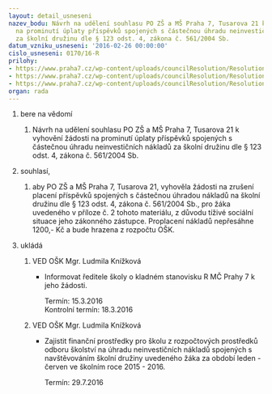 ```yaml
---
layout: detail_usneseni
nazev_bodu: Návrh na udělení souhlasu PO ZŠ a MŠ Praha 7, Tusarova 21 k vyhovění žádosti
  na prominutí úplaty příspěvků spojených s částečnou úhradu neinvestičních nákladů
  za školní družinu dle § 123 odst. 4, zákona č. 561/2004 Sb.
datum_vzniku_usneseni: '2016-02-26 00:00:00'
cislo_usneseni: 0170/16-R
prilohy:
- https://www.praha7.cz/wp-content/uploads/councilResolution/Resolutions/28726/export/DuvodovazpravaKNKratka~24731.doc
- https://www.praha7.cz/wp-content/uploads/councilResolution/Resolutions/28726/export/20160225_120853~24730.pdf
- https://www.praha7.cz/wp-content/uploads/councilResolution/Resolutions/28726/export/export~300024.pdf
organ: rada
---
```

<OL class=urzList_view id=urzList>
<LI class=urzClass1><SPAN name="1">bere na vědomí</SPAN> 
<OL class=urzOlClass>
<LI class=urzClass2 style="TEXT-ALIGN: left"><SPAN>
<P>Návrh na udělení souhlasu PO ZŠ a MŠ Praha 7, Tusarova 21 k vyhovění žádosti na prominutí úplaty příspěvků spojených s částečnou úhradu neinvestičních nákladů za školní družinu dle § 123 odst. 4, zákona č. 561/2004 Sb.</P></SPAN></LI></OL></LI>
<LI class=urzClass1><SPAN name="90">souhlasí,</SPAN> 
<OL class=urzOlClass>
<LI class=urzClass2 style="TEXT-ALIGN: left"><SPAN>
<P>aby PO ZŠ a MŠ Praha 7, Tusarova 21, vyhověla žádosti na zrušení placení příspěvků spojených s částečnou úhradou nákladů na školní družinu dle § 123 odst. 4, zákona č. 561/2004 Sb., pro žáka uvedeného v příloze č. 2 tohoto materiálu, z důvodu tíživé sociální situace jeho zákonného zástupce. Proplacení nákladů nepřesáhne 1200,- Kč a bude hrazena z rozpočtu OŠK.</P></SPAN></LI></OL></LI>
<LI class=urzClass1 id=urzUkoly><SPAN name="1">ukládá</SPAN>
<OL class=urzOlClass>
<LI class=urzClass2><SPAN>
<P>VED OŠK Mgr. Ludmila Knížková</P></SPAN>
<UL class=urzUlClass>
<LI class=urzClass3><SPAN>
<P>Informovat ředitele školy o kladném stanovisku R MČ Prahy 7 k jeho žádosti.</P></SPAN><SPAN class=urzUkolTermin>Termín:&nbsp;15.3.2016</SPAN>
<DIV class=urzUkolTermin>Kontrolní termín:&nbsp;18.3.2016</DIV></LI></UL></LI>
<LI class=urzClass2><SPAN>
<P>VED OŠK Mgr. Ludmila Knížková</P></SPAN>
<UL class=urzUlClass>
<LI class=urzClass3><SPAN>
<P>Zajistit finanční prostředky pro školu z rozpočtových prostředků odboru školství na úhradu neinvestičních nákladů spojených s navštěvováním školní družiny uvedeného žáka za období leden - červen ve školním roce 2015 - 2016.</P></SPAN><SPAN class=urzUkolTermin>Termín:&nbsp;29.7.2016</SPAN></LI></UL></LI></OL></LI></OL>